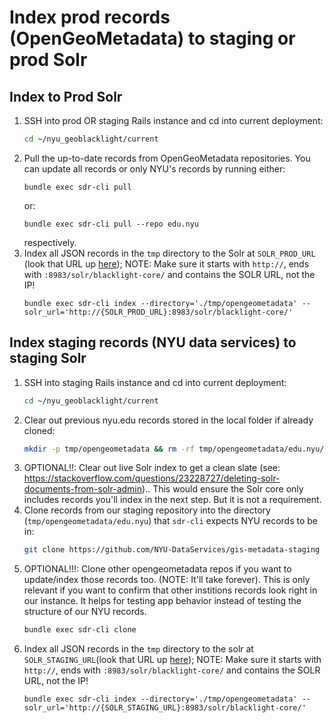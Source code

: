 # Index prod records (OpenGeoMetadata) to staging or prod Solr

## Index to Prod Solr

1. SSH into prod OR staging Rails instance and cd into current deployment:
    ``` sh
    cd ~/nyu_geoblacklight/current
    ```
2. Pull the up-to-date records from OpenGeoMetadata repositories. You can update all records or only NYU's records by running either:
    ```
    bundle exec sdr-cli pull
    ``` 
    or: 
    ```
    bundle exec sdr-cli pull --repo edu.nyu
    ```
    respectively.
3. Index all JSON records in the `tmp` directory to the Solr at `SOLR_PROD_URL` (look that URL up [here](https://docs.google.com/spreadsheets/d/1jBfnJ40QW57Ysh0OGn8tB2ya-aa4mhexwju22-Q3TK8/edit#gid=0)); NOTE: Make sure it starts with `http://`, ends with `:8983/solr/blacklight-core/` and contains the SOLR URL, not the IP!
    ```
    bundle exec sdr-cli index --directory='./tmp/opengeometadata' --solr_url='http://{SOLR_PROD_URL}:8983/solr/blacklight-core/'
    ```

## Index staging records (NYU data services) to staging Solr

1. SSH into staging Rails instance and cd into current deployment:
    ``` sh
    cd ~/nyu_geoblacklight/current
    ```
2. Clear out previous nyu.edu records stored in the local folder if already cloned:
    ``` sh
    mkdir -p tmp/opengeometadata && rm -rf tmp/opengeometadata/edu.nyu/
    ```
3. OPTIONAL!!: Clear out live Solr index to get a clean slate (see: https://stackoverflow.com/questions/23228727/deleting-solr-documents-from-solr-admin).. This would ensure the Solr core only includes records you'll index in the next step. But it is not a requirement.
4. Clone records from our staging repository into the directory (`tmp/opengeometadata/edu.nyu`) that `sdr-cli` expects NYU records to be in:
    ``` sh
    git clone https://github.com/NYU-DataServices/gis-metadata-staging tmp/opengeometadata/edu.nyu
    ```
5. OPTIONAL!!!: Clone other opengeometadata repos if you want to update/index those records too. (NOTE: It'll take forever). This is only relevant if you want to confirm that other institions records look right in our instance. It helps for testing app behavior instead of testing the structure of our NYU records.
    ``` sh
    bundle exec sdr-cli clone
    ```
7. Index all JSON records in the `tmp` directory to the solr at `SOLR_STAGING_URL`(look that URL up [here](https://docs.google.com/spreadsheets/d/1jBfnJ40QW57Ysh0OGn8tB2ya-aa4mhexwju22-Q3TK8/edit#gid=0)); NOTE: Make sure it starts with `http://`, ends with `:8983/solr/blacklight-core/` and contains the SOLR URL, not the IP!
    ```
    bundle exec sdr-cli index --directory='./tmp/opengeometadata' --solr_url='http://{SOLR_STAGING_URL}:8983/solr/blacklight-core/'
    ```
